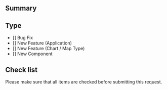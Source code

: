 ## Summary

## Type
- [] Bug Fix
- [] New Feature (Application)
- [] New Feature (Chart / Map Type)
- [] New Component

## Check list
Please make sure that all items are checked before submitting this request.